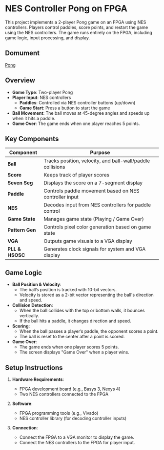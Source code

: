 # NES Controller Pong on FPGA

This project implements a 2-player Pong game on an FPGA using NES controllers. Players control paddles, score points, and restart the game using the NES controllers. The game runs entirely on the FPGA, including game logic, input processing, and display.

## Domument

[Pong]([https://youtu.be/e-_BXjlFt5c](https://narrow-theory-18d.notion.site/NES-controller-Pong-on-FPGA-1b9436c3d41a8186a3e4e2e46e7fc9a8?pvs=74))

## Overview

- **Game Type**: Two-player Pong
- **Player Input**: NES controllers
  - **Paddles**: Controlled via NES controller buttons (up/down)
  - **Game Start**: Press a button to start the game
- **Ball Movement**: The ball moves at 45-degree angles and speeds up when it hits a paddle.
- **Game Over**: The game ends when one player reaches 5 points.
  
## Key Components

| **Component**    | **Purpose** |
|------------------|-------------|
| **Ball**         | Tracks position, velocity, and ball-wall/paddle collisions |
| **Score**        | Keeps track of player scores |
| **Seven Seg**    | Displays the score on a 7-segment display |
| **Paddle**       | Controls paddle movement based on NES controller input |
| **NES**          | Decodes input from NES controllers for paddle control |
| **Game State**   | Manages game state (Playing / Game Over) |
| **Pattern Gen**  | Controls pixel color generation based on game state |
| **VGA**          | Outputs game visuals to a VGA display |
| **PLL & HSOSC**  | Generates clock signals for system and VGA display |

## Game Logic

- **Ball Position & Velocity**: 
  - The ball’s position is tracked with 10-bit vectors.
  - Velocity is stored as a 2-bit vector representing the ball's direction and speed.
- **Collision Detection**: 
  - When the ball collides with the top or bottom walls, it bounces vertically.
  - If the ball hits a paddle, it changes direction and speed.
- **Scoring**: 
  - When the ball passes a player’s paddle, the opponent scores a point.
  - The ball is reset to the center after a point is scored.
- **Game Over**: 
  - The game ends when one player scores 5 points.
  - The screen displays "Game Over" when a player wins.

## Setup Instructions

1. **Hardware Requirements**:
   - FPGA development board (e.g., Basys 3, Nexys 4)
   - Two NES controllers connected to the FPGA

2. **Software**:
   - FPGA programming tools (e.g., Vivado)
   - NES controller library (for decoding controller inputs)

3. **Connection**:
   - Connect the FPGA to a VGA monitor to display the game.
   - Connect the NES controllers to the FPGA for player input.
